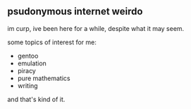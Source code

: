## psudonymous internet weirdo
im curp, ive been here for a while, despite what it may seem.

some topics of interest for me:
+ gentoo
+ emulation
+ piracy
+ pure mathematics
+ writing 

and that's kind of it. 
